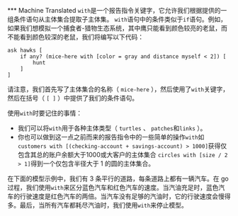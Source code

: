 ﻿*** Machine Translated
`with`是一个报告指令关键字，它允许我们根据提供的一组条件语句从主体集合提取子主体集。 `with`语句中的条件类似于`if`语句。例如，如果我们想模拟一个捕食者-猎物生态系统，其中鹰只能看到颜色较亮的老鼠，而不能看到颜色较深的老鼠，我们将编写以下代码：



```
ask hawks [
	if any? (mice-here with [color = gray and distance myself < 2]) [
		hunt
	]
]
```


请注意，我们首先写了主体集合的名称（ `mice-here` ），然后使用了`with`关键字，然后在括号（ `[ ]` ）中提供了我们的条件语句。

使用`with`时要记住的事情：

- 我们可以将`with`用于各种主体类型（ `turtles` 、 `patches`和`links` ）。
- 你也可以做到这一点之前而来的报告指令中的一些简单的操作`with`如`customers with [(checking-account + savings-account) > 1000]`获得仅包含其总的账户余额大于1000或大客户的主体集合 `circles with [size / 2 > 1]`得到一个仅包含半径大于 1 的圆的主体集合。


在下面的模型示例中，我们有 3 条平行的道路，每条道路上都有一辆汽车。在 go过程，我们使用`with`来区分蓝色汽车和红色汽车的速度。当汽油充足时，蓝色汽车的行驶速度是红色汽车的两倍。当汽车没有足够的汽油时，它的行驶速度会慢得多。最后，当所有汽车都耗尽汽油时，我们使用`with`来停止模型。